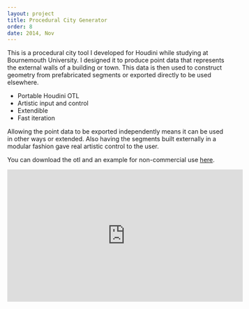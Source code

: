 ```yaml
---
layout: project
title: Procedural City Generator
order: 8
date: 2014, Nov
---
```


This is a procedural city tool I developed for Houdini while studying at Bournemouth University. I designed it to produce point data that represents the external walls of a building or town. This data is then used to construct geometry from prefabricated segments or exported directly to be used elsewhere. 

- Portable Houdini OTL
- Artistic input and control
- Extendible
- Fast iteration

Allowing the point data to be exported independently means it can be used in other ways or extended. Also having the segments built externally in a modular fashion gave real artistic control to the user.

You can download the otl and an example for non-commercial use [here](/assets/data/city_tool.zip).

<p id="media">
<iframe src="https://player.vimeo.com/video/132721254?color=ffffff&title=0&byline=0&portrait=0" width="540" height="304" frameborder="0" webkitallowfullscreen mozallowfullscreen allowfullscreen></iframe>
</p>